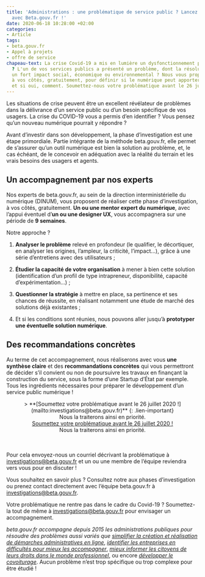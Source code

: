 ```yaml
---
title: 'Administrations : une problématique de service public ? Lancez une investigation
  avec Beta.gouv.fr !'
date: 2020-06-18 10:28:00 +02:00
categories:
- Article
tags:
- beta.gouv.fr
- Appel à projets
- offre de service
chapeau-text: La crise Covid-19 a mis en lumière un dysfonctionnement pour vos usagers
  ? L'un de vos services publics a présenté un problème, dont la résolution présenterait
  un fort impact social, économique ou environnemental ? Nous vous proposons d'investiguer,
  à vos côtés, gratuitement, pour définir si le numérique peut apporter une solution
  et si oui, comment. Soumettez-nous votre problématique avant le 26 juillet !
---
```


Les situations de crise peuvent être un excellent révélateur de problèmes dans la délivrance d’un service public ou d’un besoin spécifique de vos usagers. La crise du COVID-19 vous a permis d’en identifier ? Vous pensez qu’un nouveau numérique pourrait y répondre ?

Avant d’investir dans son développement, la phase d’investigation est une étape primordiale. Partie intégrante de la méthode beta.gouv.fr, elle permet de s’assurer qu’un outil numérique est bien la solution au problème, et, le cas échéant, de le concevoir en adéquation avec la réalité du terrain et les vrais besoins des usagers et agents.

## Un accompagnement par nos experts

Nos experts de beta.gouv.fr, au sein de la direction interministérielle du numérique (DINUM), vous proposent de réaliser cette phase d’investigation, à vos côtés, gratuitement. **Un ou une mentor expert du numérique**, avec l’appui éventuel d’**un ou une designer UX**, vous accompagnera sur une période de **9 semaines**.

Notre approche ?

1. **Analyser le problème** relevé en profondeur (le qualifier, le décortiquer, en analyser les origines, l’ampleur, la criticité, l’impact…), grâce à une série d’entretiens avec des utilisateurs ;

2. **Étudier la capacité de votre organisation** à mener à bien cette solution (identification d’un profil de type intrapreneur, disponibilité, capacité d’expérimentation…) ;

3.  **Questionner la stratégie** à mettre en place, sa pertinence et ses chances de réussite, en réalisant notamment une étude de marché des solutions déjà existantes ;

4. Et si les conditions sont réunies, nous pouvons aller jusqu’à **prototyper une éventuelle solution numérique**.

## Des recommandations concrètes

Au terme de cet accompagnement, nous réaliserons avec vous **une synthèse claire** et des **recommandations concrètes** qui vous permettront de décider s’il convient ou non de poursuivre les travaux en finançant la construction du service, sous la forme d’une Startup d’État par exemple. Tous les ingrédients nécessaires pour préparer le développement d’un service public numérique !

<div align="center">
> **[Soumettez votre problématique avant le 26 juillet 2020 !](mailto:investigations@beta.gouv.fr)**
{: .lien-important} 
<br>Nous la traiterons ainsi en priorité.
</div>

<div align="center">
<a href="mailto:investigations@beta.gouv.fr" class="lien-important">Soumettez votre problématique avant le 26 juillet 2020 !</a>
<br>Nous la traiterons ainsi en priorité.
</div>
<br> 
<br> 

Pour cela envoyez-nous un courriel décrivant la problématique à [investigations@beta.gouv.fr](mailto:investigations@beta.gouv.fr) et un ou une membre de l’équipe reviendra vers vous pour en discuter !

Vous souhaitez en savoir plus ? Consultez notre aux phases d’investigation ou prenez contact directement avec l’équipe beta.gouv.fr à [investigations@beta.gouv.fr](mailto:investigations@beta.gouv.fr).

Votre problématique ne rentre pas dans le cadre du Covid-19 ? Soumettez-la tout de même à [investigations@beta.gouv.fr](mailto:investigations@beta.gouv.frp) pour envisager un accompagnement.

*beta.gouv.fr accompagne depuis 2015 les administrations publiques pour résoudre des problèmes aussi variés que [simplifier la création et réalisation de démarches administratives en ligne](https://beta.gouv.fr/startups/demarches-simplifiees.fr.html)*, *[identifier les entreprises en difficultés pour mieux les accompagner](https://beta.gouv.fr/startups/signaux-faibles.html)*, *[mieux informer les citoyens de leurs droits dans le monde professionnel](https://beta.gouv.fr/startups/codedutravail.html)*, ou encore *[développer le covoiturage](https://beta.gouv.fr/startups/preuve-de-covoiturage.html)*. Aucun problème n’est trop spécifique ou trop complexe pour être étudié !